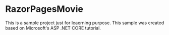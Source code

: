 # RazorPagesMovie
This is a sample project just for leaerning purpose. This sample was created based on Microsoft's ASP .NET CORE tutorial.
